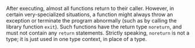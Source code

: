 After executing, almost all functions return to their caller. However, in certain very-specialized situations, a function might always
throw an exception or terminate the program abnormally (such as by calling the library function `exit`). Such functions have the return
type `noreturn`, and must not contain any `return` statements. Strictly speaking, `noreturn` is not a type; it is just used in one type
context, in place of a type.
